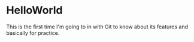 # HelloWorld
This is the first time I'm going to in with Git to know about its features and basically for practice.
